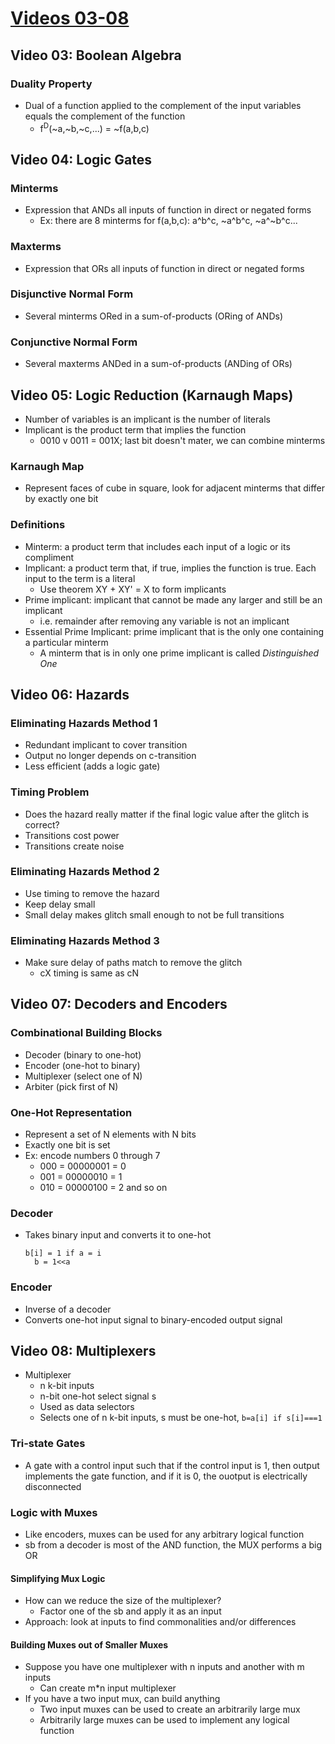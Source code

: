 # [Videos 03-08](https://www.youtube.com/playlist?list=PLSfSJnYdQad5APMQ5-S7sH2BGb60c6jGJ)
## Video 03: Boolean Algebra
### Duality Property
* Dual of a function applied to the complement of the input variables equals the complement of the function
  * f<sup>D</sup>(~a,~b,~c,...) = ~f(a,b,c)
## Video 04: Logic Gates
### Minterms
* Expression that ANDs all inputs of  function in direct or negated forms
  * Ex: there are 8 minterms for f(a,b,c): a^b^c, ~a^b^c, ~a^~b^c...
### Maxterms
* Expression that ORs all inputs of  function in direct or negated forms
### Disjunctive Normal Form
* Several minterms ORed in a sum-of-products (ORing of ANDs)
### Conjunctive Normal Form
* Several maxterms ANDed in a sum-of-products (ANDing of ORs)
## Video 05: Logic Reduction (Karnaugh Maps)
* Number of variables is an implicant is the number of literals
* Implicant is the product term that implies the function
  * 0010 v 0011 = 001X; last bit doesn't mater, we can combine minterms
### Karnaugh Map
* Represent faces of cube in square, look for adjacent minterms that differ by exactly one bit
### Definitions
* Minterm: a product term that includes each input of a logic or its compliment
* Implicant: a product term that, if true, implies the function is true. Each input to the term is a literal
  * Use theorem XY + XY' = X to form implicants
* Prime implicant: implicant that cannot be made any larger and still be an implicant
  * i.e. remainder after removing any variable is not an implicant
* Essential Prime Implicant: prime implicant that is the only one containing a particular minterm
  * A minterm that is in only one prime implicant is called *Distinguished One*
## Video 06: Hazards
### Eliminating Hazards Method 1
* Redundant implicant to cover transition
* Output no longer depends on c-transition
* Less efficient (adds a logic gate)
### Timing Problem
* Does the hazard really matter if the final logic value after the glitch is correct?
* Transitions cost power
* Transitions create noise
### Eliminating Hazards Method 2
* Use timing to remove the hazard
* Keep delay small
* Small delay makes glitch small enough to not be full transitions
### Eliminating Hazards Method 3
* Make sure delay of paths match to remove the glitch
  * cX timing is same as cN
## Video 07: Decoders and Encoders
### Combinational Building Blocks
* Decoder (binary to one-hot)
* Encoder (one-hot to binary)
* Multiplexer (select one of N)
* Arbiter (pick first of N)
### One-Hot Representation
* Represent a set of N elements with N bits
* Exactly one bit is set
* Ex: encode numbers 0 through 7
  * 000 = 00000001 = 0
  * 001 = 00000010 = 1
  * 010 = 00000100 = 2 and so on
### Decoder
* Takes binary input and converts it to one-hot
  ```
  b[i] = 1 if a = i
    b = 1<<a
  ```
### Encoder
* Inverse of a decoder
* Converts one-hot input signal to binary-encoded output signal
## Video 08: Multiplexers
* Multiplexer
  * n k-bit inputs
  * n-bit one-hot select signal s
  * Used as data selectors
  * Selects one of n k-bit inputs, s must be one-hot, `b=a[i] if s[i]===1`
### Tri-state Gates
* A gate with a control input such that if the control input is 1, then output implements the gate function, and if it is 0, the ouotput is electrically disconnected
### Logic with Muxes
* Like encoders, muxes can be used for any arbitrary logical function
* sb from a decoder is most of the AND function, the MUX performs a big OR 
#### Simplifying Mux Logic
* How can we reduce the size of the multiplexer?
  * Factor one of the sb and apply it as an input
* Approach: look at inputs to find commonalities and/or differences
#### Building Muxes out of Smaller Muxes
* Suppose you have one multiplexer with n inputs and another with m inputs
  * Can create m\*n input multiplexer
* If you have a two input mux, can build anything
  * Two input muxes can be used to create an arbitrarily large mux
  * Arbitrarily large muxes can be used to implement any logical function
